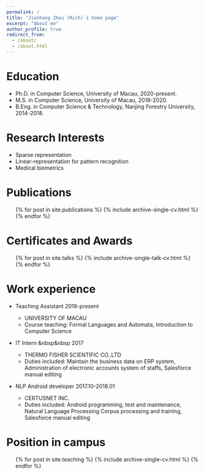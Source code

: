 ```yaml
---
permalink: /
title: "Jianhang Zhou (Rich)`s home page"
excerpt: "About me"
author_profile: true
redirect_from: 
  - /about/
  - /about.html
---
```


Education
======
* Ph.D. in Computer Science, University of Macau, 2020-present.
* M.S. in Computer Science, University of Macau, 2018-2020.
* B.Eng. in Computer Science & Technology, Nanjing Forestry University, 2014-2018.

Research Interests
======
* Sparse representation
* Linear-representation for pattern recognition
* Medical biometrics

Publications
======
  <ul>{% for post in site.publications %}
    {% include archive-single-cv.html %}
  {% endfor %}</ul>
  
Certificates and Awards
======
  <ul>{% for post in site.talks %}
    {% include archive-single-talk-cv.html %}
  {% endfor %}</ul>

Work experience
======
* Teaching Assistant    2018-present
  * UNIVERSITY OF MACAU
  * Course teaching: Formal Languages and Automata, Introduction to Computer Science

* IT Intern &nbsp&nbsp    2017
  * THERMO FISHER SCIENTIFIC CO.,LTD
  * Duties included: Maintain the business data on ERP system, Administration of electronic accounts system of staffs, Salesforce manual editing
  
* NLP Android developer    2017.10-2018.01
  * CERTUSNET INC.
  * Duties included: Android programming, test and maintenance, Natural Language Processing Corpus processing and training, Salesforce manual editing

Position in campus
======
  <ul>{% for post in site.teaching %}
    {% include archive-single-cv.html %}
  {% endfor %}</ul>

